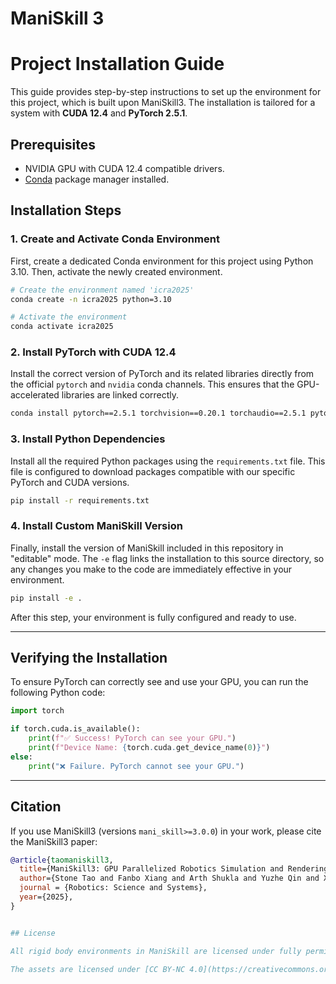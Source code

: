 # ManiSkill 3

# Project Installation Guide

This guide provides step-by-step instructions to set up the environment for this project, which is built upon ManiSkill3. The installation is tailored for a system with **CUDA 12.4** and **PyTorch 2.5.1**.

## Prerequisites

-   NVIDIA GPU with CUDA 12.4 compatible drivers.
-   [Conda](https://docs.conda.io/en/latest/miniconda.html) package manager installed.

## Installation Steps

### 1. Create and Activate Conda Environment

First, create a dedicated Conda environment for this project using Python 3.10. Then, activate the newly created environment.

```bash
# Create the environment named 'icra2025'
conda create -n icra2025 python=3.10

# Activate the environment
conda activate icra2025
```

### 2. Install PyTorch with CUDA 12.4

Install the correct version of PyTorch and its related libraries directly from the official `pytorch` and `nvidia` conda channels. This ensures that the GPU-accelerated libraries are linked correctly.

```bash
conda install pytorch==2.5.1 torchvision==0.20.1 torchaudio==2.5.1 pytorch-cuda=12.4 -c pytorch -c nvidia
```

### 3. Install Python Dependencies

Install all the required Python packages using the `requirements.txt` file. This file is configured to download packages compatible with our specific PyTorch and CUDA versions.

```bash
pip install -r requirements.txt
```

### 4. Install Custom ManiSkill Version

Finally, install the version of ManiSkill included in this repository in "editable" mode. The `-e` flag links the installation to this source directory, so any changes you make to the code are immediately effective in your environment.

```bash
pip install -e .
```

After this step, your environment is fully configured and ready to use.

---

## Verifying the Installation

To ensure PyTorch can correctly see and use your GPU, you can run the following Python code:

```python
import torch

if torch.cuda.is_available():
    print(f"✅ Success! PyTorch can see your GPU.")
    print(f"Device Name: {torch.cuda.get_device_name(0)}")
else:
    print("❌ Failure. PyTorch cannot see your GPU.")
```

---

## Citation

If you use ManiSkill3 (versions `mani_skill>=3.0.0`) in your work, please cite the ManiSkill3 paper:

```bibtex
@article{taomaniskill3,
  title={ManiSkill3: GPU Parallelized Robotics Simulation and Rendering for Generalizable Embodied AI},
  author={Stone Tao and Fanbo Xiang and Arth Shukla and Yuzhe Qin and Xander Hinrichsen and Xiaodi Yuan and Chen Bao and Xinsong Lin and Yulin Liu and Tse-kai Chan and Yuan Gao and Xuanlin Li and Tongzhou Mu and Nan Xiao and Arnav Gurha and Viswesh Nagaswamy Rajesh and Yong Woo Choi and Yen-Ru Chen and Zhiao Huang and Roberto Calandra and Rui Chen and Shan Luo and Hao Su},
  journal = {Robotics: Science and Systems},
  year={2025},
}


## License

All rigid body environments in ManiSkill are licensed under fully permissive licenses (e.g., Apache-2.0).

The assets are licensed under [CC BY-NC 4.0](https://creativecommons.org/licenses/by-nc/4.0/legalcode).
